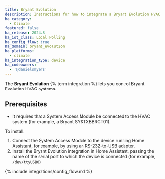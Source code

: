```yaml
---
title: Bryant Evolution
description: Instructions for how to integrate a Bryant Evolution HVAC system using a System Access Module.
ha_category:
  - Climate
featured: false
ha_release: 2024.8
ha_iot_class: Local Polling
ha_config_flow: true
ha_domain: bryant_evolution
ha_platforms:
  - climate
ha_integration_type: device
ha_codeowners:
  - '@danielsmyers'
---
```


The **Bryant Evolution** {% term integration %} lets you control Bryant Evolution HVAC systems.

## Prerequisites

- It requires that a System Access Module be connected to the HVAC system (for example, a Bryant SYSTXBBRCT01).

To install:

1. Connect the System Access Module to the device running Home Assistant, for example, by using an RS-232-to-USB adapter.
2. Install the Bryant Evolution integration in Home Assistant, passing the name of the serial port to which the device is connected (for example, `/dev/ttyUSB0`)

{% include integrations/config_flow.md %}
